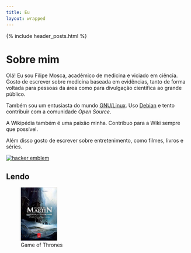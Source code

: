 ```yaml
---
title: Eu
layout: wrapped
---
```


{% include header_posts.html %}

# Sobre mim

Olá! Eu sou Filipe Mosca, acadêmico de medicina e viciado em ciência. Gosto de escrever sobre medicina baseada em evidências, tanto de forma voltada para pessoas da área como para divulgação científica ao grande público.

Também sou um entusiasta do mundo [GNU/Linux](https://pt.wikipedia.org/wiki/GNU/Linux). Uso [Debian](https://pt.wikipedia.org/wiki/Debian) e tento contribuir com a comunidade *Open Source*.

A Wikipédia também é uma paixão minha. Contríbuo para a Wiki sempre que possível.

Além disso gosto de escrever sobre entretenimento, como filmes, livros e séries.

<a href='http://www.catb.org/hacker-emblem/'>
<img src='http://www.catb.org/hacker-emblem/glider.png' alt='hacker emblem' /></a>

## Lendo

<figure>
    <img src="/assets/images/reading/game-of-thrones.jpg" alt="Capa de Game of Thrones" width="100px" style="">
    <figcaption>Game of Thrones</figcaption>
</figure>


